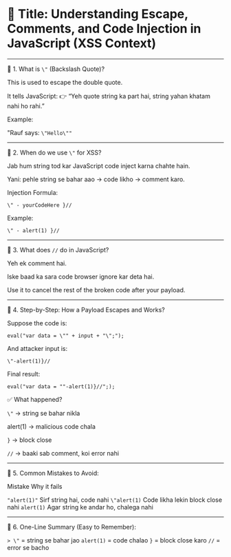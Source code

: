# 📘 Title: Understanding Escape, Comments, and Code Injection in JavaScript (XSS Context)


---

🔹 1. What is ```\"``` (Backslash Quote)?

This is used to escape the double quote.

It tells JavaScript:
👉 “Yeh quote string ka part hai, string yahan khatam nahi ho rahi.”

Example:

"Rauf says: ```\"Hello\""```


---

🔹 2. When do we use ```\"``` for XSS?

Jab hum string tod kar JavaScript code inject karna chahte hain.

Yani: pehle string se bahar aao → code likho → comment karo.


Injection Formula:

```\" - yourCodeHere }//```

Example:

```\" - alert(1) }//```


---

🔹 3. What does ```//``` do in JavaScript?

Yeh ek comment hai.

Iske baad ka sara code browser ignore kar deta hai.

Use it to cancel the rest of the broken code after your payload.


---

🔹 4. Step-by-Step: How a Payload Escapes and Works?

Suppose the code is:

```eval("var data = \"" + input + "\";");```

And attacker input is:

```\"-alert(1)}//```

Final result:

```eval("var data = ""-alert(1)}//";);```

✅ What happened?

```\"``` → string se bahar nikla

alert(1) → malicious code chala

```}``` → block close

```//``` → baaki sab comment, koi error nahi


---

🔹 5. Common Mistakes to Avoid:

Mistake	Why it fails

```"alert(1)"```	Sirf string hai, code nahi
```\"alert(1)```	Code likha lekin block close nahi
```alert(1)```	Agar string ke andar ho, chalega nahi


---

🔹 6. One-Line Summary (Easy to Remember):

```> \"``` = string se bahar jao
```alert(1)``` = code chalao
```}``` = block close karo
```//``` = error se bacho